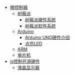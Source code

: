 * [微控制器](hardware/outline.md)
    * [树莓派](hardware/raspberry/intro.md)
        * [树莓派硬件系统](hardware/raspberry/architecture.md)
        * [树莓派软件系统](hardware/raspberry/system.md)
    * [Arduino](hardware/arduino/intro.md)
        * [Arduino UNO硬件介绍](hardware/arduino/ar-hardware.md)
        * [点亮LED](hardware/arduino/ar-helloword.md)
    * [ARM]()
    * [单片机]()
* [js控制开源硬件]()
  * [液晶显示器]()

